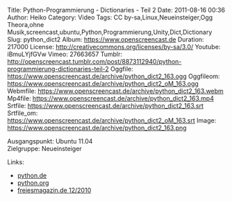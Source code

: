 Title: Python-Programmierung - Dictionaries - Teil 2
Date: 2011-08-16 00:36
Author: Heiko
Category: Video
Tags: CC by-sa,Linux,Neueinsteiger,Ogg Theora,ohne Musik,screencast,ubuntu,Python,Programmierung,Unity,Dict,Dictionary
Slug: python_dict2
Album: https://www.openscreencast.de
Duration: 217000
License: http://creativecommons.org/licenses/by-sa/3.0/
Youtube: iBmuLYjfGVw
Vimeo: 27663657
Tumblr: http://openscreencast.tumblr.com/post/8873112940/python-programmierung-dictionaries-teil-2
Oggfile: https://www.openscreencast.de/archive/python_dict2_163.ogg
Oggfileom: https://www.openscreencast.de/archive/python_dict2_oM_163.ogg
Webmfile: https://www.openscreencast.de/archive/python_dict2_163.webm
Mp4file: https://www.openscreencast.de/archive/python_dict2_163.mp4
Srtfile: https://www.openscreencast.de/archive/python_dict2_163.srt
Srtfile_om: https://www.openscreencast.de/archive/python_dict2_oM_163.srt
Image: https://www.openscreencast.de/archive/python_dict2_163.png

Ausgangspunkt: Ubuntu 11.04  
Zielgruppe: Neueinsteiger  

Links:

  * [python.de](http://www.python.de "Link zu Python.de" )
  * [python.org](http://www.python.org "Link zu Python.org" )
  * [freiesmagazin.de 12/2010](http://www.freiesmagazin.de/freiesMagazin-2010-12 "Link zu freiesmagazin.de" )

